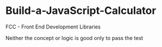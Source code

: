 # Build-a-JavaScript-Calculator
FCC - Front End Development Libraries

Neither the concept or logic is good only to pass the test
